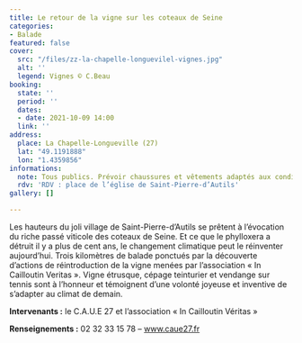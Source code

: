 ```yaml
---
title: Le retour de la vigne sur les coteaux de Seine
categories:
- Balade
featured: false
cover:
  src: "/files/zz-la-chapelle-longuevilel-vignes.jpg"
  alt: ''
  legend: Vignes © C.Beau
booking:
  state: ''
  period: ''
  dates:
  - date: 2021-10-09 14:00
  link: ''
address:
  place: La Chapelle-Longueville (27)
  lat: "49.1191888"
  lon: "1.4359856"
informations:
  note: Tous publics. Prévoir chaussures et vêtements adaptés aux conditions climatiques.
  rdv: 'RDV : place de l’église de Saint-Pierre-d’Autils'
gallery: []

---
```

Les hauteurs du joli village de Saint-Pierre-d’Autils se prêtent à l’évocation du riche passé viticole des coteaux de Seine. Et ce que le phylloxera a détruit il y a plus de cent ans, le changement climatique peut le réinventer aujourd’hui. Trois kilomètres de balade ponctués par la découverte d’actions de réintroduction de la vigne menées par l’association « In Cailloutin Veritas ». Vigne étrusque, cépage teinturier et vendange sur tennis sont à l’honneur et témoignent d’une volonté joyeuse et inventive de s’adapter au climat de demain.

**Intervenants :** le C.A.U.E 27 et l’association « In Cailloutin Véritas »

**Renseignements :** 02 32 33 15 78 – www.caue27.fr